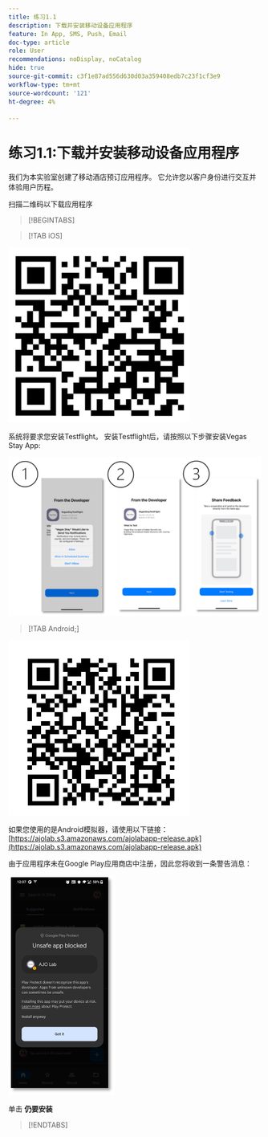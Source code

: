 ```yaml
---
title: 练习1.1
description: 下载并安装移动设备应用程序
feature: In App, SMS, Push, Email
doc-type: article
role: User
recommendations: noDisplay, noCatalog
hide: true
source-git-commit: c3f1e87ad556d630d03a359408edb7c23f1cf3e9
workflow-type: tm+mt
source-wordcount: '121'
ht-degree: 4%

---
```



# 练习1.1:下载并安装移动设备应用程序

我们为本实验室创建了移动酒店预订应用程序。 它允许您以客户身份进行交互并体验用户历程。

扫描二维码以下载应用程序

>[!BEGINTABS]

>[!TAB iOS]

![用于 iOS 的 QR 代码](/help/assets/lab731-ios-qr-code.png)

系统将要求您安装Testflight。 安装Testflight后，请按照以下步骤安装Vegas Stay App:

![安装iOS的步骤](/help/assets/lab731-install-ios.png)

>[!TAB Android;]

![适用于Android的QR代码](/help/assets/lab731-android-qr-code.png)

如果您使用的是Android模拟器，请使用以下链接： [https://ajolab.s3.amazonaws.com/ajolabapp-release.apk](https://ajolab.s3.amazonaws.com/ajolabapp-release.apk)

由于应用程序未在Google Play应用商店中注册，因此您将收到一条警告消息：

![Android警告屏幕](/help/assets/lab731-install-android.png)

单击 **仍要安装**

>[!ENDTABS]
